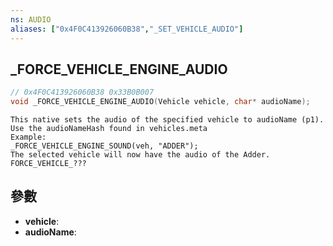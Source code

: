 ```yaml
---
ns: AUDIO
aliases: ["0x4F0C413926060B38","_SET_VEHICLE_AUDIO"]
---
```

## _FORCE_VEHICLE_ENGINE_AUDIO

```c
// 0x4F0C413926060B38 0x33B0B007
void _FORCE_VEHICLE_ENGINE_AUDIO(Vehicle vehicle, char* audioName);
```

```
This native sets the audio of the specified vehicle to audioName (p1).  
Use the audioNameHash found in vehicles.meta  
Example:  
_FORCE_VEHICLE_ENGINE_SOUND(veh, "ADDER");  
The selected vehicle will now have the audio of the Adder.  
FORCE_VEHICLE_???  
```

## 參數
* **vehicle**: 
* **audioName**: 

